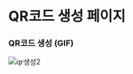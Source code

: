 # QR코드 생성 페이지

### QR코드 생성 (GIF)
![qr생성2](https://user-images.githubusercontent.com/15862848/146658538-f9703eec-63a2-4cb3-9ab0-6808b176e33c.gif)
<br><br><br><br><br>

